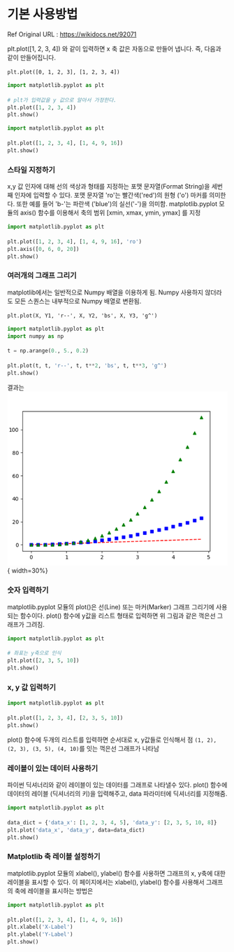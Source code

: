 # 기본 사용방법

Ref Original URL : https://wikidocs.net/92071

plt.plot([1, 2, 3, 4]) 와 같이 입력하면 x 축 값은 자동으로 만들어 냅니다. 즉, 다음과 같이 만들어집니다. 

`plt.plot([0, 1, 2, 3], [1, 2, 3, 4])`

```python
import matplotlib.pyplot as plt 

# plt가 입력값을 y 값으로 알아서 가정한다. 
plt.plot([1, 2, 3, 4])
plt.show() 
```

```python 
import matplotlib.pyplot as plt 

plt.plot([1, 2, 3, 4], [1, 4, 9, 16])
plt.show()
```

### 스타일 지정하기 

x,y  값 인자에 대해 선의 색상과 형태를 지정하는 포맷 문자열(Format String)을 세번째 인자에 입력할 수 있다. 포맷 문자열 'ro'는 빨간색('red')의 원형 ('o') 마커를 의미한다. 또한 예를 들어 'b-'는 파란색 ('blue')의 실선('-')을 의미함. matplotlib.pyplot 모듈의 axis() 함수를 이용해서 축의 범위 [xmin, xmax, ymin, ymax] 를 지정 
```python 
import matplotlib.pyplot as plt 

plt.plot([1, 2, 3, 4], [1, 4, 9, 16], 'ro')
plt.axis([0, 6, 0, 20])
plt.show()
```

### 여러개의 그래프 그리기 
matplotlib에서는 일반적으로 Numpy 배열을 이용하게 됨. Numpy 사용하지 않더라도 모든 스퀀스는 내부적으로 Numpy 배열로 변환됨. 

`plt.plot(X, Y1, 'r--', X, Y2, 'bs', X, Y3, 'g^')`

```python
import matplotlib.pyplot as plt 
import numpy as np 

t = np.arange(0., 5., 0.2)

plt.plot(t, t, 'r--', t, t**2, 'bs', t, t**3, 'g^')
plt.show()
```
결과는 ![Multi-Graph](multigraph.png) { width=30%}


### 숫자 입력하기 
matplotlib.pyplot 모듈의 plot()은 선(Line) 또는 마커(Marker) 그래프 그리기에 사용되는 함수이다. plot() 함수에 y값을 리스트 형태로 입력하면 위 그림과 같은 꺽은선 그래프가 그려짐. 

```python 
import matplotlib.pyplot as plt 

# 좌표는 y축으로 인식 
plt.plot([2, 3, 5, 10])
plt.show()
```

### x, y 값 입력하기 

```python 
import matplotlib.pyplot as plt 

plt.plot([1, 2, 3, 4], [2, 3, 5, 10])
plt.show() 
```
plot() 함수에 두개의 리스트를 입력하면 순서대로 x, y값들로 인식해서 점 `(1, 2), (2, 3), (3, 5), (4, 10)`를 잇는 꺽은선 그래프가 나타남 

### 레이블이 있는 데이터 사용하기 
파이썬 딕셔너리와 같이 레이블이 있는 데이터를 그래프로 나타낼수 있다. plot() 함수에 데이터의 레이블 (딕셔너리의 키)을 입력해주고, data 파라미터에 딕셔너리를 지정해줌. 
```python 
import matplotlib.pyplot as plt 

data_dict = {'data_x': [1, 2, 3, 4, 5], 'data_y': [2, 3, 5, 10, 8]}
plt.plot('data_x', 'data_y', data=data_dict)
plt.show()
```

### Matplotlib 축 레이블 설정하기 
matplotlib.pyplot 모듈의 xlabel(), ylabel() 함수를 사용하면 그래프의 x, y축에 대한 레이블을 표시할 수 있다. 이 페이지에서는 xlabel(), ylabel() 함수를 사용해서 그래프의 축에 레이블을 표시하는 방법은 
```python 
import matplotlib.pyplot as plt 

plt.plot([1, 2, 3, 4], [1, 4, 9, 16])
plt.xlabel('X-Label')
plt.ylabel('Y-Label')
plt.show() 
```

